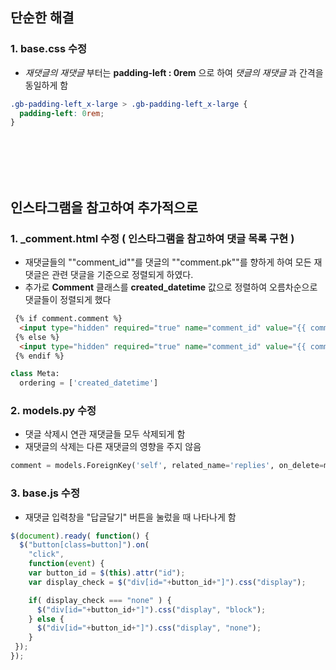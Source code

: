 ## 단순한 해결 
### 1. base.css 수정
- *재댓글의 재댓글* 부터는 **padding-left : 0rem** 으로 하여 *댓글의 재댓글* 과 간격을 동일하게 함
```css
.gb-padding-left_x-large > .gb-padding-left_x-large {
  padding-left: 0rem;
}
```
<br><br><br><br>

## 인스타그램을 참고하여 추가적으로 
### 1. _comment.html 수정 ( 인스타그램을 참고하여 댓글 목록 구현 )
- 재댓글들의 ""comment_id""를 댓글의 ""comment.pk""를 향하게 하여 모든 재댓글은 관련 댓글을 기준으로 정렬되게 하였다.
- 추가로 **Comment** 클래스를 **created_datetime** 값으로 정렬하여 오름차순으로 댓글들이 정렬되게 했다
```html
 {% if comment.comment %}
  <input type="hidden" required="true" name="comment_id" value="{{ comment.comment_id }}"/>
 {% else %}
  <input type="hidden" required="true" name="comment_id" value="{{ comment.pk }}"/>
 {% endif %}
```

```python
class Meta:
  ordering = ['created_datetime']
```

### 2. models.py 수정
- 댓글 삭제시 연관 재댓글들 모두 삭제되게 함
- 재댓글의 삭제는 다른 재댓글의 영향을 주지 않음
```python
comment = models.ForeignKey('self', related_name='replies', on_delete=models.CASCADE, null=True)
```

### 3. base.js 수정
- 재댓글 입력창을 "답글달기" 버튼을 눌렀을 때 나타나게 함
```javascript
$(document).ready( function() {
  $("button[class=button]").on(
    "click",
    function(event) {
    var button_id = $(this).attr("id");
    var display_check = $("div[id="+button_id+"]").css("display");

    if( display_check === "none" ) {
      $("div[id="+button_id+"]").css("display", "block");
    } else {
      $("div[id="+button_id+"]").css("display", "none");
    }
 });
});
```
